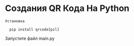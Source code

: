# Создания QR Кода На Python
```Установка```
```
  pip install qrcode[pil]
```
Запустите файл main.py



